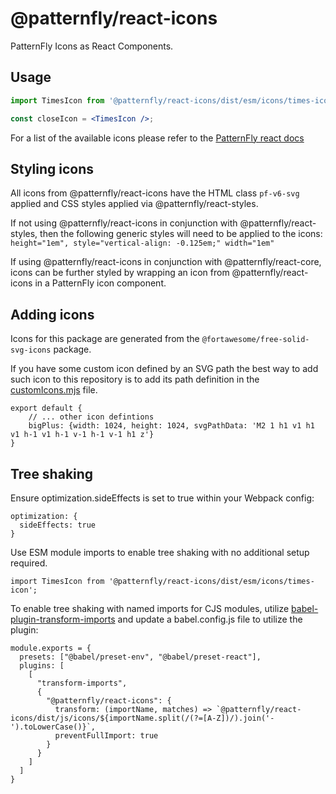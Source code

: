 # @patternfly/react-icons

PatternFly Icons as React Components.

## Usage

```jsx
import TimesIcon from '@patternfly/react-icons/dist/esm/icons/times-icon';

const closeIcon = <TimesIcon />;
```

For a list of the available icons please refer to the [PatternFly react docs](https://react-staging.patternfly.org/icons)

## Styling icons

All icons from @patternfly/react-icons have the HTML class `pf-v6-svg` applied and CSS styles applied via @patternfly/react-styles.

If not using @patternfly/react-icons in conjunction with @patternfly/react-styles, then the following generic styles will need to be applied to the icons: `height="1em", style="vertical-align: -0.125em;" width="1em"`

If using @patternfly/react-icons in conjunction with @patternfly/react-core, icons can be further styled by wrapping an icon from
@patternfly/react-icons in a PatternFly icon component.

## Adding icons

Icons for this package are generated from the `@fortawesome/free-solid-svg-icons` package.

If you have some custom icon defined by an SVG path the best way to add such icon to this repository is to add its path definition in the [customIcons.mjs](./scripts/icons/customIcons.mjs) file.

```JS
export default {
    // ... other icon defintions
    bigPlus: {width: 1024, height: 1024, svgPathData: 'M2 1 h1 v1 h1 v1 h-1 v1 h-1 v-1 h-1 v-1 h1 z'}
}
```

## Tree shaking

Ensure optimization.sideEffects is set to true within your Webpack config:

```JS
optimization: {
  sideEffects: true
}
```

Use ESM module imports to enable tree shaking with no additional setup required.

```JS
import TimesIcon from '@patternfly/react-icons/dist/esm/icons/times-icon';
```

To enable tree shaking with named imports for CJS modules, utilize [babel-plugin-transform-imports](https://www.npmjs.com/package/babel-plugin-transform-imports) and update a babel.config.js file to utilize the plugin:

```JS
module.exports = {
  presets: ["@babel/preset-env", "@babel/preset-react"],
  plugins: [
    [
      "transform-imports",
      {
        "@patternfly/react-icons": {
          transform: (importName, matches) => `@patternfly/react-icons/dist/js/icons/${importName.split(/(?=[A-Z])/).join('-').toLowerCase()}`,
          preventFullImport: true
        }
      }
    ]
  ]
}
```

